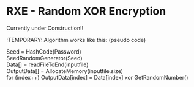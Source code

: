 RXE - Random XOR Encryption
===

Currently under Construction!!

:TEMPORARY:
Algorithm works like this: (pseudo code)

Seed = HashCode(Password)<br >
SeedRandomGenerator(Seed)<br>
Data[] = readFileToEnd(inputfile)<br>
OutputData[] = AllocateMemory(inputfile.size)<br>
for (index++) OutputData[index] = Data[index] xor GetRandomNumber()<br>